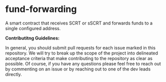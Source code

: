 # fund-forwarding
A smart contract that receives SCRT or sSCRT and forwards funds to a single configured address.

**Contributitng Guidelines:**

In general, you should submit pull requests for each issue marked in this repository. We will try to break up the scope of the project into delineated acceptance criteria that make contributing to the repository as clear as possible. Of course, if you have any questions please feel free to reach out by commenting on an issue or by reaching out to one of the dev leads directly.

